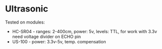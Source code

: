 # Ultrasonic

Tested on modules:

* HC-SR04 - ranges: 2-400cm, power: 5v, levels: TTL, for work with 3.3v need voltage divider on ECHO pin
* US-100  - power: 3.3v-5v, temp. compensation
